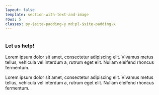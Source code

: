 ```yaml
---
layout: false
template: section-with-text-and-image
rows: 5
classes: py-$site-padding-y md:pl-$site-padding-x
---
```


<Image source="/media/images/cleaning-lady.jpg" text="Image of a lady" />

### Let us help!

Lorem ipsum dolor sit amet, consectetur adipiscing elit. Vivamus metus tellus, vehicula vel interdum a, rutrum eget elit. Nullam eleifend rhoncus fermentum.

Lorem ipsum dolor sit amet, consectetur adipiscing elit. Vivamus metus tellus, vehicula vel interdum a, rutrum eget elit. Nullam eleifend rhoncus fermentum.


<BookingButton />